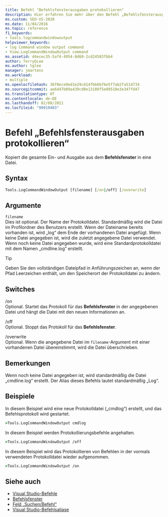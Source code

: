 ```yaml
---
title: Befehl "Befehlsfensterausgaben protokollieren"
description: Hier erfahren Sie mehr über den Befehl „Befehlsfensterausgaben protokollieren“ und darüber, wie damit alle Ein- und Ausgaben aus dem Befehlsfenster in eine Datei kopiert werden.
ms.custom: SEO-VS-2020
ms.date: 11/04/2016
ms.topic: reference
f1_keywords:
- tools.logcommandwindowoutput
helpviewer_keywords:
- log Command window output command
- View.LogCommandWindowOutput command
ms.assetid: d4ecec35-5af4-4954-8d60-2cd24583fbb4
author: TerryGLee
ms.author: tglee
manager: jmartens
ms.workload:
- multiple
ms.openlocfilehash: 36f0ece9ed1e29c414fbb6bf6e5f7ab2fa514734
ms.sourcegitcommit: ae6d47b09a439cd0e13180f5e89510e3e347fd47
ms.translationtype: HT
ms.contentlocale: de-DE
ms.lasthandoff: 02/08/2021
ms.locfileid: "99919403"
---
```

# <a name="log-command-window-output-command"></a>Befehl „Befehlsfensterausgaben protokollieren“

Kopiert die gesamte Ein- und Ausgabe aus dem **Befehlsfenster** in eine Datei.

## <a name="syntax"></a>Syntax

```cmd
Tools.LogCommandWindowOutput [filename] [/on|/off] [/overwrite]
```

## <a name="arguments"></a>Argumente

`filename`\
Dies ist optional. Der Name der Protokolldatei. Standardmäßig wird die Datei im Profilordner des Benutzers erstellt. Wenn der Dateiname bereits vorhanden ist, wird „log“ dem Ende der vorhandenen Datei angefügt. Wenn keine Datei angegeben ist, wird die zuletzt angegebene Datei verwendet. Wenn noch keine Datei angegeben wurde, wird eine Standardprotokolldatei mit dem Namen „cmdline.log“ erstellt.

> [!TIP]
> Geben Sie den vollständigen Dateipfad in Anführungszeichen an, wenn der Pfad Leerzeichen enthält, um den Speicherort der Protokolldatei zu ändern.

## <a name="switches"></a>Switches

/on\
Optional. Startet das Protokoll für das **Befehlsfenster** in der angegebenen Datei und hängt die Datei mit den neuen Informationen an.

/off\
Optional. Stoppt das Protokoll für das **Befehlsfenster**.

/overwrite\
Optional. Wenn die angegebene Datei im `filename`-Argument mit einer vorhandenen Datei übereinstimmt, wird die Datei überschrieben.

## <a name="remarks"></a>Bemerkungen

Wenn noch keine Datei angegeben ist, wird standardmäßig die Datei „cmdline.log“ erstellt. Der Alias dieses Befehls lautet standardmäßig „Log“.

## <a name="examples"></a>Beispiele

In diesem Beispiel wird eine neue Protokolldatei („cmdlog“) erstellt, und das Befehlsprotokoll wird gestartet.

```cmd
>Tools.LogCommandWindowOutput cmdlog
```

In diesem Beispiel werden Protokollierungsbefehle angehalten.

```cmd
>Tools.LogCommandWindowOutput /off
```

In diesem Beispiel wird das Protokollieren von Befehlen in der vormals verwendeten Protokolldatei wieder aufgenommen.

```cmd
>Tools.LogCommandWindowOutput /on
```

## <a name="see-also"></a>Siehe auch

- [Visual Studio-Befehle](../../ide/reference/visual-studio-commands.md)
- [Befehlsfenster](../../ide/reference/command-window.md)
- [Feld „Suchen/Befehl“](../../ide/find-command-box.md)
- [Visual Studio-Befehlsaliase](../../ide/reference/visual-studio-command-aliases.md)
